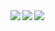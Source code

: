 <div>
  <img align="left" src="https://github-readme-stats.vercel.app/api?username=tulip-0333&count_private=true&show_icons=true&theme=dark&hide_border=true" />
  <img align="left" src="https://github-readme-stats.vercel.app/api/top-langs/?username=tulip-0333&theme=dark&hide_border=true" />
  <img align="left" src="https://github-readme-stats.vercel.app/api/wakatime?username=willianrod&theme=dark&hide_border=true" />
</div>
